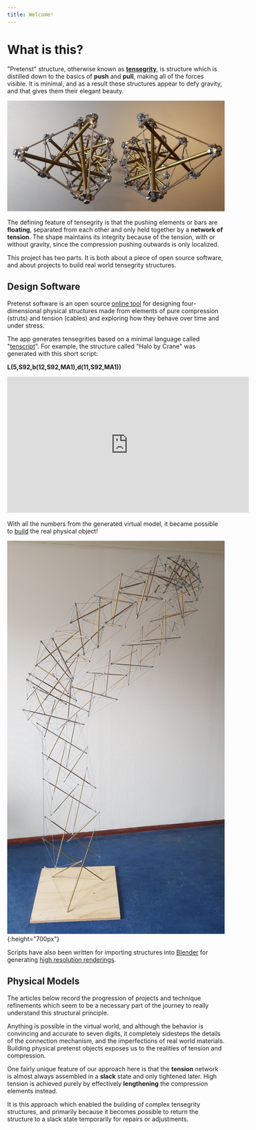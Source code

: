 ```yaml
---
title: Welcome!
---
```


# What is this?

"Pretenst" structure, otherwise known as [**tensegrity**](http://kennethsnelson.net/), is structure which is distilled down to the basics of **push** and **pull**, making all of the forces visible. It is minimal, and as a result these structures appear to defy gravity, and that gives them their elegant beauty.

![minimal](images/2021-01/minimal-left-right-small.jpg)

The defining feature of tensegrity is that the pushing elements or bars are **floating**, separated from each other and only held together by a **network of tension**. The shape maintains its integrity because of the tension, with or without gravity, since the compression pushing outwards is only localized.

This project has two parts. It is both about a piece of open source software, and about projects to build real world tensegrity structures.

## Design Software

Pretenst software is an open source [online tool](/app) for designing four-dimensional physical structures made from elements of pure compression (struts) and tension (cables) and exploring how they behave over time and under stress.

The app generates tensegrities based on a minimal language called "[tenscript](tenscript.md)". For example, the structure called "Halo by Crane" was generated with this short script: 

**L(5,S92,b(12,S92,MA1),d(11,S92,MA1))**

<iframe width="560" height="315" src="https://www.youtube.com/embed/hzGxoJWpRZs" frameborder="0" allow="accelerometer; autoplay; clipboard-write; encrypted-media; gyroscope; picture-in-picture" allowfullscreen></iframe>

With all the numbers from the generated virtual model, it became possible to [build](/construction/2020/10/26/halo-1) the real physical object!

![halo by crane](images/2020-11/standing-tall.jpg){:height="700px"}

Scripts have also been written for importing structures into [Blender](https://www.blender.org/) for generating [high resolution renderings](gallery.md).

## Physical Models

The articles below record the progression of projects and technique refinements which seem to be a necessary part of the journey to really understand this structural principle. 

Anything is possible in the virtual world, and although the behavior is convincing and accurate to seven digits, it completely sidesteps the details of the connection mechanism, and the imperfections of real world materials. Building physical pretenst objects exposes us to the realities of tension and compression.

One fairly unique feature of our approach here is that the **tension** network is almost always assembled in a **slack** state and only tightened later. High tension is achieved purely by effectively **lengthening** the compression elements instead.

It is this approach which enabled the building of complex tensegrity structures, and primarily because it becomes possible to return the structure to a slack state temporarily for repairs or adjustments.
